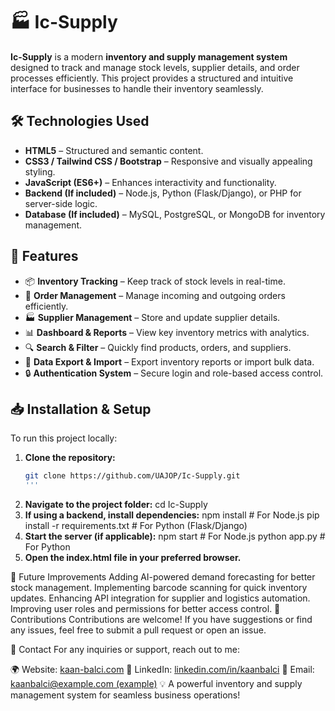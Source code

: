 # 🏭 Ic-Supply

**Ic-Supply** is a modern **inventory and supply management system** designed to track and manage stock levels, supplier details, and order processes efficiently. This project provides a structured and intuitive interface for businesses to handle their inventory seamlessly.

## 🛠 Technologies Used
- **HTML5** – Structured and semantic content.
- **CSS3 / Tailwind CSS / Bootstrap** – Responsive and visually appealing styling.
- **JavaScript (ES6+)** – Enhances interactivity and functionality.
- **Backend (If included)** – Node.js, Python (Flask/Django), or PHP for server-side logic.
- **Database (If included)** – MySQL, PostgreSQL, or MongoDB for inventory management.

## 📌 Features
- 📦 **Inventory Tracking** – Keep track of stock levels in real-time.
- 🔄 **Order Management** – Manage incoming and outgoing orders efficiently.
- 🏭 **Supplier Management** – Store and update supplier details.
- 📊 **Dashboard & Reports** – View key inventory metrics with analytics.
- 🔍 **Search & Filter** – Quickly find products, orders, and suppliers.
- 📂 **Data Export & Import** – Export inventory reports or import bulk data.
- 🔒 **Authentication System** – Secure login and role-based access control.

## 📥 Installation & Setup
To run this project locally:

1. **Clone the repository:**
   ```bash
   git clone https://github.com/UAJOP/Ic-Supply.git
   '''
2. **Navigate to the project folder:**
    cd Ic-Supply
3. **If using a backend, install dependencies:**
   npm install  # For Node.js
   pip install -r requirements.txt  # For Python (Flask/Django)
4. **Start the server (if applicable):**
   npm start  # For Node.js
   python app.py  # For Python
5. **Open the index.html file in your preferred browser.**

📌 Future Improvements
Adding AI-powered demand forecasting for better stock management.
Implementing barcode scanning for quick inventory updates.
Enhancing API integration for supplier and logistics automation.
Improving user roles and permissions for better access control.
🤝 Contributions
Contributions are welcome! If you have suggestions or find any issues, feel free to submit a pull request or open an issue.

📩 Contact
For any inquiries or support, reach out to me:

🌍 Website: [kaan-balci.com](https://kaan-balci.com)
🔗 LinkedIn: [linkedin.com/in/kaanbalci](https://www.linkedin.com/in/balcikaan/)
📧 Email: [kaanbalci@example.com (example)](https://outlook.live.com/mail/0/deeplink/compose?mailtouri=mailto%3Akaanb8776%40gmail.com)
💡 A powerful inventory and supply management system for seamless business operations!


